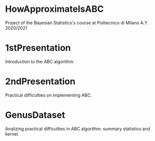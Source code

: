# HowApproximateIsABC
Project of the Bayesian Statistics's course at Politecnico di Milano A.Y. 2020/2021

# 1stPresentation
Introduction to the ABC algorithm.

# 2ndPresentation
Practical difficulties on implementing ABC.

# GenusDataset
Analizing practical difficulties in ABC algorithm: summary statistics and kernel.

